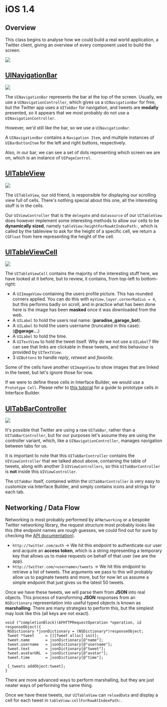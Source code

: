 iOS 1.4
====================

Overview
--------------------

This class begins to analyse how we could build a real world application, a Twitter client, giving an overview of every component used to build the screen.

![](https://github.com/zdavison/DIT.iOS1/blob/master/Week4/twitter.PNG)

[UINavigationBar](https://developer.apple.com/Library/ios/documentation/UIKit/Reference/UINavigationBar_Class/index.html)
--------------------

![](https://github.com/zdavison/DIT.iOS1/blob/master/Week4/navigationbar.png)

The `UINavigationBar` represents the bar at the top of the screen. Usually, we use a `UINavigationController`, which gives us a `UINavigationBar` for free, but the Twitter app uses a `UITabBar` for navigation, and tweets are **modally** presented, so it appears that we most probably do not use a `UINavigationController`.

However, we'd still like the bar, so we use a `UINavigationBar`.

A `UINavigationBar` contains a `Navigation Item`, and multiple instances of `UIBarButtonItem` for the left and right buttons, respectively.

Also, in our bar, we can see a set of dots representing which screen we are on, which is an instance of `UIPageControl`.

[UITableView](https://developer.apple.com/Library/ios/documentation/UIKit/Reference/UITableView_Class/index.html)
--------------------

![](https://github.com/zdavison/DIT.iOS1/blob/master/Week4/tableview.png)

The `UITableView`, our old friend, is responsible for displaying our scrolling view full of cells. There's nothing special about this one, all the interesting stuff is in the cells.

Our `UIViewController` that is the `delegate` and `datasource` of our `UITableView` does however implement some interesting methods to allow our cells to be **dynamically sized**, namely `tableView:heightForRowAtIndexPath:`, which is called by the tableview to ask for the height of a specific cell, we return a `CGFloat` from here representing the height of the cell.

[UITableViewCell](https://developer.apple.com/Library/ios/documentation/UIKit/Reference/UITableViewCell_Class/index.html)
--------------------

![](https://github.com/zdavison/DIT.iOS1/blob/master/Week4/cell.png)

The `UITableViewCell` contains the majority of the interesting stuff here, we have looked at it before, but to review, it contains, from top-left to bottom-right:

- A `UIImageView` containing the users profile picture. This has rounded corners applied. You can do this with `myView.layer.cornerRadius = 4`, but this performs badly on scroll, and in practice what has been done here is the image has been **masked** once it was downloaded from the web.
- A `UILabel` to hold the users real name: (**paradise_garage_bot**).
- A `UILabel` to hold the users username (truncated in this case): (**@garage...**)
- A `UILabel` to hold the time.
- A `UITextView` to hold the tweet itself. Why do we not use a `UILabel`? We can see that links are clickable in these tweets, and this behaviour is provided by `UITextView`.
- 3 `UIButtons` to handle *reply*, *retweet* and *favorite*.

Some of the cells have another `UIImageView` to show images that are linked in the tweet, but let's ignore those for now.

If we were to define these cells in Interface Builder, we would use a `Prototype Cell`. Please refer to [this tutorial](http://code.tutsplus.com/tutorials/ios-sdk-crafting-custom-uitableview-cells--mobile-15702) for a guide to prototype cells in Interface Builder.

[UITabBarController](https://developer.apple.com/Library/ios/documentation/UIKit/Reference/UITabBarController_Class/index.html)
--------------------

![](https://github.com/zdavison/DIT.iOS1/blob/master/Week4/tabbar.png)

It's possible that Twitter are using a raw `UITabBar`, rather than a `UITabBarController`, but for our purposes let's assume they are using the controller variant, which, like a `UINavigationController`, manages navigation between tabs for us.

It is important to note that this `UITabBarController` contains the `UIViewController` that we talked about above, containing the table of tweets, along with another 3 `UIViewControllers`, so this `UITabBarController` is **not** inside this `UIViewController`.

The `UITabBar` itself, contained within the `UITabBarController` is very easy to customize via Interface Builder, and simply contains icons and strings for each tab.

Networking / Data Flow
--------------------

Networking is most probably performed by `AFNetworking` or a bespoke Twitter networking library, the request structure most probably looks like this (the endpoint names are rough guesses, we could find out for sure by checking the [API documentation](https://dev.twitter.com/overview/documentation)).

- `http://twitter.com/auth` -> We hit this endpoint to authenticate our user and acquire an **access token**, which is a string representing a temporary key that allows us to make requests on behalf of that user (we are the app).
- `http://twitter.com/<username>/tweets` -> We hit this endpoint to retrieve a list of tweets. The arguments we pass to this will probably allow us to paginate tweets and more, but for now let us assume a simple endpoint that just gives us the latest 50 tweets.

Once we have these tweets, we will parse them from **JSON** into real objects. This process of transforming **JSON** responses from an `NSDictionary` representation into useful typed objects is known as **marshalling**. There are many strategies to perform this, but the simplest may look like this (all keys are not exact).

```obj-c
void (^completionBlock)(AFHTTPRequestOperation *operation, id responseObject){
 NSDictionary *jsonDictionary = (NSDictionary*)responseObject;
 Tweet *tweet     = [][Tweet alloc] init];
 tweet.name       = jsonDictionary[@"name"];
 tweet.username   = jsonDictionary[@"username"];
 tweet.text       = jsonDictionary[@"tweet"];
 tweet.avatarURL  = jsonDictionary[@"avatar"];
 tweet.time       = jsonDictionary[@"time"];

 [_tweets addObject:tweet];
}
```

There are more advanced ways to perform marshalling, but they are just neater ways of performing the same thing.

Once we have these tweets, our `UITableView` can `reloadData` and display a cell for each tweet in `tableView:cellForRowAtIndexPath:`.
